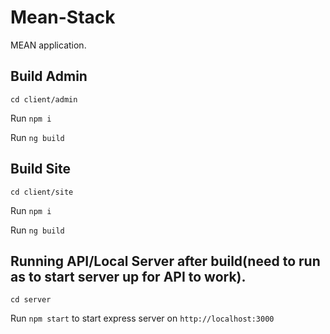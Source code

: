 # Mean-Stack

MEAN application.



## Build Admin
`cd client/admin`

Run `npm i`

Run `ng build` 

## Build Site
`cd client/site`

Run `npm i`

Run `ng build` 

## Running API/Local Server after build(need to run as to start server up for API to work).

`cd server`

Run `npm start` to start express server on `http://localhost:3000`
